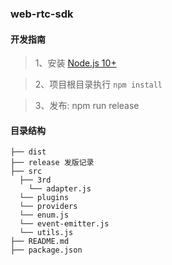 ### web-rtc-sdk

#### 开发指南

> 1、安装 [Node.js 10+](http://nodejs.cn/download/)

> 2、项目根目录执行 `npm install`

> 3、发布: npm run release

#### 目录结构

```
├── dist
├── release 发版记录
├── src 
  ├── 3rd
    └── adapter.js
  └── plugins
  └── providers
  └── enum.js
  └── event-emitter.js
  └── utils.js
├── README.md
├── package.json
```